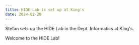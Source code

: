 ```yaml
---
title: HIDE Lab is set up at King's
date: 2024-02-20
---
```


Stefan sets up the HIDE Lab in the Dept. Informatics at King's.

<!--more-->

Welcome to the HIDE Lab!
